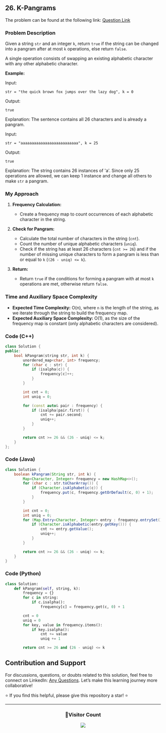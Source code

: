## 26. K-Pangrams

The problem can be found at the following link: [Question Link](https://www.geeksforgeeks.org/problems/k-pangrams0909/1)

### Problem Description

Given a string `str` and an integer `k`, return `true` if the string can be changed into a pangram after at most `k` operations, else return `false`.

A single operation consists of swapping an existing alphabetic character with any other alphabetic character.

**Example:**

Input:

```
str = "the quick brown fox jumps over the lazy dog", k = 0
```

Output:

```
true
```

Explanation: The sentence contains all 26 characters and is already a pangram.

Input:

```
str = "aaaaaaaaaaaaaaaaaaaaaaaaaa", k = 25
```

Output:

```
true
```

Explanation: The string contains 26 instances of 'a'. Since only 25 operations are allowed, we can keep 1 instance and change all others to make `str` a pangram.

### My Approach

1. **Frequency Calculation:**

   - Create a frequency map to count occurrences of each alphabetic character in the string.

2. **Check for Pangram:**

   - Calculate the total number of characters in the string (`cnt`).
   - Count the number of unique alphabetic characters (`uniq`).
   - Check if the string has at least 26 characters (`cnt >= 26`) and if the number of missing unique characters to form a pangram is less than or equal to `k` (`(26 - uniq) <= k`).

3. **Return:**
   - Return `true` if the conditions for forming a pangram with at most `k` operations are met, otherwise return `false`.

### Time and Auxiliary Space Complexity

- **Expected Time Complexity:** O(n), where `n` is the length of the string, as we iterate through the string to build the frequency map.
- **Expected Auxiliary Space Complexity:** O(1), as the size of the frequency map is constant (only alphabetic characters are considered).

### Code (C++)

```cpp
class Solution {
public:
    bool kPangram(string str, int k) {
        unordered_map<char, int> frequency;
        for (char c : str) {
            if (isalpha(c)) {
                frequency[c]++;
            }
        }

        int cnt = 0;
        int uniq = 0;

        for (const auto& pair : frequency) {
            if (isalpha(pair.first)) {
                cnt += pair.second;
                uniq++;
            }
        }

        return cnt >= 26 && (26 - uniq) <= k;
    }
};
```

### Code (Java)

```java
class Solution {
    boolean kPangram(String str, int k) {
        Map<Character, Integer> frequency = new HashMap<>();
        for (char c : str.toCharArray()) {
            if (Character.isAlphabetic(c)) {
                frequency.put(c, frequency.getOrDefault(c, 0) + 1);
            }
        }

        int cnt = 0;
        int uniq = 0;
        for (Map.Entry<Character, Integer> entry : frequency.entrySet()) {
            if (Character.isAlphabetic(entry.getKey())) {
                cnt += entry.getValue();
                uniq++;
            }
        }

        return cnt >= 26 && (26 - uniq) <= k;
    }
}
```

### Code (Python)

```python
class Solution:
    def kPangram(self, string, k):
        frequency = {}
        for c in string:
            if c.isalpha():
                frequency[c] = frequency.get(c, 0) + 1

        cnt = 0
        uniq = 0
        for key, value in frequency.items():
            if key.isalpha():
                cnt += value
                uniq += 1

        return cnt >= 26 and (26 - uniq) <= k
```

## Contribution and Support

For discussions, questions, or doubts related to this solution, feel free to connect on LinkedIn: [Any Questions](https://www.linkedin.com/in/patel-hetkumar-sandipbhai-8b110525a/). Let’s make this learning journey more collaborative!

⭐ If you find this helpful, please give this repository a star! ⭐

---

<div align="center">
  <h3><b>📍Visitor Count</b></h3>
</div>

<p align="center">
  <img src="https://visitor-badge.laobi.icu/badge?page_id=Hunterdii.GeeksforGeeks-POTD" />
</p>

